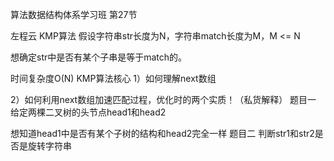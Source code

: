 算法数据结构体系学习班
第27节

左程云
KMP算法
假设字符串str长度为N，字符串match长度为M，M <= N

想确定str中是否有某个子串是等于match的。

时间复杂度O(N)
KMP算法核心
1）如何理解next数组

2）如何利用next数组加速匹配过程，优化时的两个实质！（私货解释）
题目一
给定两棵二叉树的头节点head1和head2

想知道head1中是否有某个子树的结构和head2完全一样
题目二
判断str1和str2是否是旋转字符串

